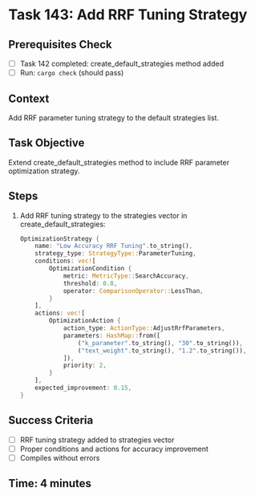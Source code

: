 # Task 143: Add RRF Tuning Strategy

## Prerequisites Check
- [ ] Task 142 completed: create_default_strategies method added
- [ ] Run: `cargo check` (should pass)

## Context
Add RRF parameter tuning strategy to the default strategies list.

## Task Objective
Extend create_default_strategies method to include RRF parameter optimization strategy.

## Steps
1. Add RRF tuning strategy to the strategies vector in create_default_strategies:
   ```rust
   OptimizationStrategy {
       name: "Low Accuracy RRF Tuning".to_string(),
       strategy_type: StrategyType::ParameterTuning,
       conditions: vec![
           OptimizationCondition {
               metric: MetricType::SearchAccuracy,
               threshold: 0.8,
               operator: ComparisonOperator::LessThan,
           }
       ],
       actions: vec![
           OptimizationAction {
               action_type: ActionType::AdjustRrfParameters,
               parameters: HashMap::from([
                   ("k_parameter".to_string(), "30".to_string()),
                   ("text_weight".to_string(), "1.2".to_string()),
               ]),
               priority: 2,
           }
       ],
       expected_improvement: 0.15,
   }
   ```

## Success Criteria
- [ ] RRF tuning strategy added to strategies vector
- [ ] Proper conditions and actions for accuracy improvement
- [ ] Compiles without errors

## Time: 4 minutes